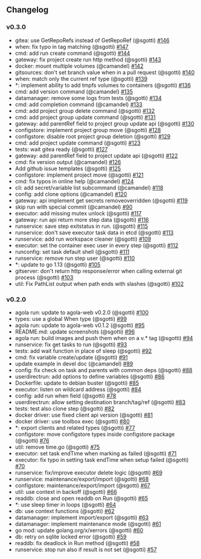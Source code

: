 ## Changelog

### v0.3.0

- gitea: use GetRepoRefs instead of GetRepoRef (@sgotti)                                     [#146](https://github.com/agola-io/agola/pull/146)
- when: fix typo in tag matching (@sgotti)                                                   [#147](https://github.com/agola-io/agola/pull/147)
- cmd: add run create command (@sgotti)                                                      [#144](https://github.com/agola-io/agola/pull/144)
- gateway: fix project create run http method (@sgotti)                                      [#143](https://github.com/agola-io/agola/pull/143)
- docker: mount multiple volumes (@camandel)                                                 [#142](https://github.com/agola-io/agola/pull/142)
- gitsources: don't set branch value when in a pull request (@sgotti)                        [#140](https://github.com/agola-io/agola/pull/140)
- when: match only the current ref type (@sgotti)                                            [#139](https://github.com/agola-io/agola/pull/139)
- \*: implement ability to add tmpfs volumes to containers (@sgotti)                         [#136](https://github.com/agola-io/agola/pull/136)
- cmd: add version command (@camandel)                                                       [#135](https://github.com/agola-io/agola/pull/135)
- datamanager: remove some logs from tests (@sgotti)                                         [#134](https://github.com/agola-io/agola/pull/134)
- cmd: add completion command (@camandel)                                                    [#133](https://github.com/agola-io/agola/pull/133)
- cmd: add project group delete command (@sgotti)                                            [#132](https://github.com/agola-io/agola/pull/132)
- cmd: add project group update command (@sgotti)                                            [#131](https://github.com/agola-io/agola/pull/131)
- gateway: add parentRef field to project group update api (@sgotti)                         [#130](https://github.com/agola-io/agola/pull/130)
- configstore: implement project group move (@sgotti)                                        [#128](https://github.com/agola-io/agola/pull/128)
- configstore: disable root project group deletion (@sgotti)                                 [#129](https://github.com/agola-io/agola/pull/129)
- cmd: add project update command (@sgotti)                                                  [#123](https://github.com/agola-io/agola/pull/123)
- tests: wait gitea ready (@sgotti)                                                          [#127](https://github.com/agola-io/agola/pull/127)
- gateway: add parentRef field to project update api (@sgotti)                               [#122](https://github.com/agola-io/agola/pull/122)
- cmd: fix version output (@camandel)                                                        [#126](https://github.com/agola-io/agola/pull/126)
- Add github issue templates (@sgotti)                                                       [#125](https://github.com/agola-io/agola/pull/125)
- configstore: implement project move (@sgotti)                                              [#121](https://github.com/agola-io/agola/pull/121)
- cmd: fix typos in online help (@camandel)                                                  [#124](https://github.com/agola-io/agola/pull/124)
- cli: add secret/variable list subcommand (@camandel)                                       [#118](https://github.com/agola-io/agola/pull/118)
- config: add clone options (@camandel)                                                      [#120](https://github.com/agola-io/agola/pull/120)
- gateway: api implement get secrets removeoverridden (@sgotti)                              [#119](https://github.com/agola-io/agola/pull/119)
- skip run with special commit (@camandel)                                                   [#90](https://github.com/agola-io/agola/pull/90)
- executor: add missing mutex unlock (@sgotti)                                               [#117](https://github.com/agola-io/agola/pull/117)
- gateway: run api return more step data (@sgotti)                                           [#116](https://github.com/agola-io/agola/pull/116)
- runservice: save step exitstatus in run. (@sgotti)                                         [#115](https://github.com/agola-io/agola/pull/115)
- runservice: don't save executor task data in etcd (@sgotti)                                [#113](https://github.com/agola-io/agola/pull/113)
- runservice: add run workspace cleaner (@sgotti)                                            [#109](https://github.com/agola-io/agola/pull/109)
- executor: set the container exec user in every step (@sgotti)                              [#112](https://github.com/agola-io/agola/pull/112)
- runconfig: set task default shell (@sgotti)                                                [#111](https://github.com/agola-io/agola/pull/111)
- runservice: remove run step user (@sgotti)                                                 [#110](https://github.com/agola-io/agola/pull/110)
- \*: update to go 1.13 (@sgotti)                                                            [#105](https://github.com/agola-io/agola/pull/105)
- gitserver: don't return http response/error when calling external git process (@sgotti)    [#103](https://github.com/agola-io/agola/pull/103)
- util: Fix PathList output when path ends with slashes (@sgotti)                            [#102](https://github.com/agola-io/agola/pull/102)

### v0.2.0

- agola run: update to agola-web v0.2.0 (@sgotti)                                            [#100](https://github.com/agola-io/agola/pull/100)
- types: use a global When type (@sgotti)                                                    [#99](https://github.com/agola-io/agola/pull/99)
- agola run: update to agola-web v0.1.2 (@sgotti)                                            [#95](https://github.com/agola-io/agola/pull/95)
- README.md: update screenshots (@sgotti)                                                    [#96](https://github.com/agola-io/agola/pull/96)
- agola run: build images and push them when on a v.\* tag (@sgotti)                         [#94](https://github.com/agola-io/agola/pull/94)
- runservice: fix get tasks to run (@sgotti)                                                 [#93](https://github.com/agola-io/agola/pull/93)
- tests: add wait function in place of sleep (@sgotti)                                       [#92](https://github.com/agola-io/agola/pull/92)
- cmd: fix variable create/update (@sgotti)                                                  [#91](https://github.com/agola-io/agola/pull/91)
- update example in devel doc (@camandel)                                                    [#89](https://github.com/agola-io/agola/pull/89)
- config: fix check on task and parents with common deps (@sgotti)                           [#88](https://github.com/agola-io/agola/pull/88)
- userdirectrun: add options to define variables (@sgotti)                                   [#86](https://github.com/agola-io/agola/pull/86)
- Dockerfile: update to debian buster (@sgotti)                                              [#85](https://github.com/agola-io/agola/pull/85)
- executor: listen on wildcard address (@sgotti)                                             [#84](https://github.com/agola-io/agola/pull/84)
- config: add run when field (@sgotti)                                                       [#78](https://github.com/agola-io/agola/pull/78)
- userdirectrun: allow setting destination branch/tag/ref (@sgotti)                          [#83](https://github.com/agola-io/agola/pull/83)
- tests: test also clone step (@sgotti)                                                      [#82](https://github.com/agola-io/agola/pull/82)
- docker driver: use fixed client api version (@sgotti)                                      [#81](https://github.com/agola-io/agola/pull/81)
- docker driver: use toolbox exec (@sgotti)                                                  [#80](https://github.com/agola-io/agola/pull/80)
- \*: export clients and related types (@sgotti)                                             [#77](https://github.com/agola-io/agola/pull/77)
- configstore: move configstore types inside configstore package (@sgotti)                   [#76](https://github.com/agola-io/agola/pull/76)
- util: remove time.go (@sgotti)                                                             [#75](https://github.com/agola-io/agola/pull/75)
- executor: set task endTime when marking as failed (@sgotti)                                [#71](https://github.com/agola-io/agola/pull/71)
- executor: fix typo in setting task endTime when setup failed (@sgotti)                     [#70](https://github.com/agola-io/agola/pull/70)
- runservice: fix/improve executor delete logic (@sgotti)                                    [#69](https://github.com/agola-io/agola/pull/69)
- runservice: maintenance/export/import (@sgotti)                                            [#68](https://github.com/agola-io/agola/pull/68)
- configstore: maintenance/export/import (@sgotti)                                           [#67](https://github.com/agola-io/agola/pull/67)
- util: use context in backoff (@sgotti)                                                     [#66](https://github.com/agola-io/agola/pull/66)
- readdb: close and open readdb on Run (@sgotti)                                             [#65](https://github.com/agola-io/agola/pull/65)
- \*: use sleep timer in loops (@sgotti)                                                     [#64](https://github.com/agola-io/agola/pull/64)
- db: use context functions (@sgotti)                                                        [#62](https://github.com/agola-io/agola/pull/62)
- datamanager: implement import/export (@sgotti)                                             [#63](https://github.com/agola-io/agola/pull/63)
- datamanager: implement maintenance mode (@sgotti)                                          [#61](https://github.com/agola-io/agola/pull/61)
- go mod: update golang.org/x/xerrors (@sgotti)                                              [#60](https://github.com/agola-io/agola/pull/60)
- db: retry on sqlite locked error (@sgotti)                                                 [#59](https://github.com/agola-io/agola/pull/59)
- readdb: fix deadlock in Run method (@sgotti)                                               [#58](https://github.com/agola-io/agola/pull/58)
- runservice: stop run also if result is not set (@sgotti)                                   [#57](https://github.com/agola-io/agola/pull/57)
